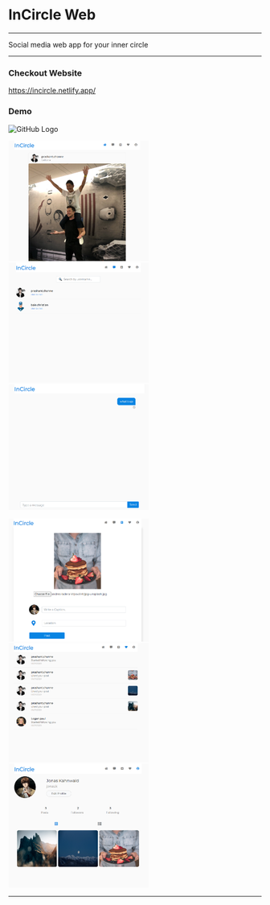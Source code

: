 # InCircle Web
---
Social media web app for your inner circle

---

### Checkout Website
https://incircle.netlify.app/

### Demo

![GitHub Logo](https://github.com/prashantchanne12/InCircle-Web/blob/master/screenshots/in.gif?raw=true)

<p float="left">
  <img src="https://github.com/prashantchanne12/InCircle-Web/blob/master/screenshots/1.PNG" width="280" />
  &nbsp&nbsp&nbsp&nbsp
  <img src="https://github.com/prashantchanne12/InCircle-Web/blob/master/screenshots/2.PNG" width="280" />
  &nbsp&nbsp&nbsp&nbsp
  <img src="https://github.com/prashantchanne12/InCircle-Web/blob/master/screenshots/3.PNG" width="280" />
</p>

<p float="left">
  <img src="https://github.com/prashantchanne12/InCircle-Web/blob/master/screenshots/4.PNG" width="280" />
  &nbsp&nbsp&nbsp&nbsp
  <img src="https://github.com/prashantchanne12/InCircle-Web/blob/master/screenshots/5.PNG" width="280" />
  &nbsp&nbsp&nbsp&nbsp
  <img src="https://github.com/prashantchanne12/InCircle-Web/blob/master/screenshots/6.PNG" width="280" />
</p>

---



